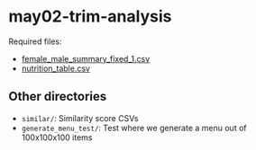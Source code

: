 # may02-trim-analysis 

Required files:

* [female_male_summary_fixed_1.csv](https://drive.google.com/drive/folders/1BnT-78ZXaO17E2VH7Vbukq56dJf4fsyB)
* [nutrition_table.csv](https://github.com/weplate/backend_data_parsing/blob/main/babson/master_nutrition/nutrition_table.csv)

## Other directories

* `similar/`: Similarity score CSVs
* `generate_menu_test/`: Test where we generate a menu out of 100x100x100 items
